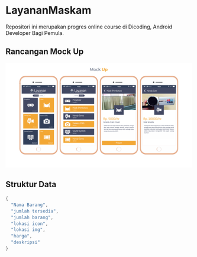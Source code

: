# LayananMaskam
Repositori ini merupakan progres online course di Dicoding, Android Developer Bagi Pemula.
## Rancangan Mock Up
<p align="center">
  <img  src="https://github.com/mamunsyuhada/LayananMaskam/blob/master/image-doc/uiux-layanan-maskam.png">
</p>

## Struktur Data

```gradle
{
  "Nama Barang",
  "jumlah tersedia",
  "jumlah barang",
  "lokasi icon",
  "lokasi img",
  "harga",
  "deskripsi"
}
```
